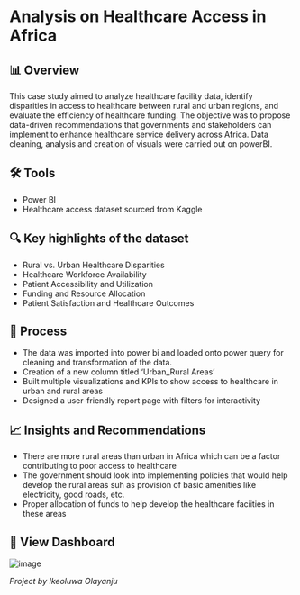 # Analysis on Healthcare Access in Africa
## 📊 Overview
This case study aimed to analyze healthcare facility data, identify disparities in access to healthcare between rural and urban regions, and evaluate the efficiency of healthcare funding. The objective was to propose data-driven recommendations that governments and stakeholders can implement to enhance healthcare service delivery across Africa. Data cleaning, analysis and creation of visuals were carried out on powerBI.
## 🛠️ Tools
- Power BI
- Healthcare access dataset sourced from Kaggle
## 🔍 Key highlights of the dataset
- Rural vs. Urban Healthcare Disparities
- Healthcare Workforce Availability
- Patient Accessibility and Utilization
- Funding and Resource Allocation
- Patient Satisfaction and Healthcare Outcomes
## 📌 Process
- The data was imported into power bi and loaded onto power query for cleaning and transformation of the data. 
- Creation of a new column titled ‘Urban_Rural Areas’ 
- Built multiple visualizations and KPIs to show access to healthcare in urban and rural areas
- Designed a user-friendly report page with filters for interactivity
## 📈 Insights and Recommendations
* There are more rural areas than urban in Africa which can be a factor contributing to poor access to healthcare
* The government should look into implementing policies that would help develop the rural areas suh as provision of basic amenities like electricity, good roads, etc.
* Proper allocation of funds to help develop the healthcare faciities in these areas 
## 🔗 View Dashboard
![image](https://github.com/user-attachments/assets/434aa36b-0847-443e-b88b-45d4bf2e0da3)

*Project by Ikeoluwa Olayanju*

